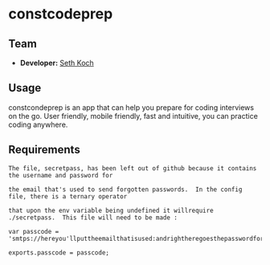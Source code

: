 # constcodeprep

## Team
- **Developer:** [Seth Koch](https://github.com/sethkoch)


## Usage

constcondeprep is an app that can help you prepare for coding interviews on the go. User friendly, mobile friendly, fast and intuitive, you can practice coding anywhere. 

## Requirements
```
The file, secretpass, has been left out of github because it contains the username and password for 

the email that's used to send forgotten passwords.  In the config file, there is a ternary operator 

that upon the env variable being undefined it willrequire ./secretpass.  This file will need to be made :

var passcode = 'smtps://hereyou'llputtheemailthatisused:andrightheregoesthepasswordfortheemail.gmail.com';

exports.passcode = passcode;

```
